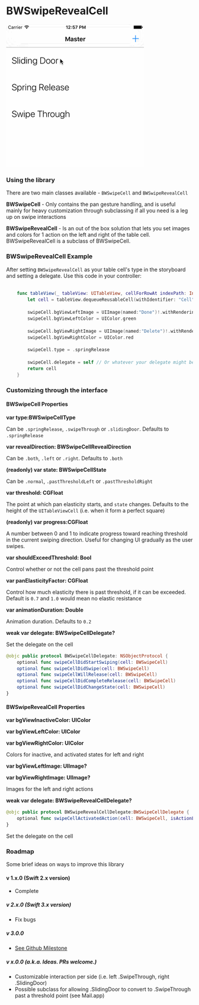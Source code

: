 
# BWSwipeRevealCell

![Example](https://raw.githubusercontent.com/bitwit/BWSwipeRevealCell/master/example.gif)

### Using the library

There are two main classes available - `BWSwipeCell` and `BWSwipeRevealCell`

**BWSwipeCell** - Only contains the pan gesture handling, and is useful mainly for heavy customization through subclassing if all you need is a leg up on swipe interactions

**BWSwipeRevealCell** - Is an out of the box solution that lets you set images and colors for 1 action on the left and right of the table cell. BWSwipeRevealCell is a subclass of BWSwipeCell.


### BWSwipeRevealCell Example
After setting `BWSwipeRevealCell` as your table cell's type in the storyboard and setting a delegate. Use this code in your controller:
```swift
    
    func tableView(_ tableView: UITableView, cellForRowAt indexPath: IndexPath) -> UITableViewCell {
        let cell = tableView.dequeueReusableCell(withIdentifier: "Cell", for: indexPath) as! BWSwipeRevealCell
        
        swipeCell.bgViewLeftImage = UIImage(named:"Done")!.withRenderingMode(.alwaysTemplate)
        swipeCell.bgViewLeftColor = UIColor.green
        
        swipeCell.bgViewRightImage = UIImage(named:"Delete")!.withRenderingMode(.alwaysTemplate)
        swipeCell.bgViewRightColor = UIColor.red
        
        swipeCell.type = .springRelease
        
        swipeCell.delegate = self // Or whatever your delegate might be
        return cell
    }
```

### Customizing through the interface

#### BWSwipeCell Properties

**var type:BWSwipeCellType**

Can be `.springRelease`, `.swipeThrough` or `.slidingDoor`. Defaults to `.springRelease`

**var revealDirection: BWSwipeCellRevealDirection**

Can be `.both`, `.left` or `.right`. Defaults to `.both`

**(readonly) var state: BWSwipeCellState**

Can be `.normal`, `.pastThresholdLeft` or `.pastThresholdRight`

**var threshold: CGFloat**

The point at which pan elasticity starts, and `state` changes. Defaults to the height of the `UITableViewCell` (i.e. when it form a perfect square)

**(readonly) var progress:CGFloat**

A number between 0 and 1 to indicate progress toward reaching threshold in the current swiping direction. Useful for changing UI gradually as the user swipes.

**var shouldExceedThreshold: Bool**

Control whether or not the cell pans past the threshold point

**var panElasticityFactor: CGFloat**

Control how much elasticity there is past threshold, if it can be exceeded. Default is `0.7` and `1.0` would mean no elastic resistance

**var animationDuration: Double**

Animation duration. Defaults to `0.2`

**weak var delegate: BWSwipeCellDelegate?**

Set the delegate on the cell

```swift
@objc public protocol BWSwipeCellDelegate: NSObjectProtocol {
    optional func swipeCellDidStartSwiping(cell: BWSwipeCell)
    optional func swipeCellDidSwipe(cell: BWSwipeCell)
    optional func swipeCellWillRelease(cell: BWSwipeCell)
    optional func swipeCellDidCompleteRelease(cell: BWSwipeCell)
    optional func swipeCellDidChangeState(cell: BWSwipeCell)
}
```

#### BWSwipeRevealCell Properties

**var bgViewInactiveColor: UIColor**

**var bgViewLeftColor: UIColor**

**var bgViewRightColor: UIColor**

Colors for inactive, and activated states for left and right

**var bgViewLeftImage: UIImage?**

**var bgViewRightImage: UIImage?**

Images for the left and right actions

**weak var delegate: BWSwipeRevealCellDelegate?**

```swift
@objc public protocol BWSwipeRevealCellDelegate:BWSwipeCellDelegate {
    optional func swipeCellActivatedAction(cell: BWSwipeCell, isActionLeft: Bool)
}
```

Set the delegate on the cell
### Roadmap
Some brief ideas on ways to improve this library

#### v 1.x.0 (Swift 2.x version)
- Complete

##### v 2.x.0 (Swift 3.x version)
- Fix bugs

##### v 3.0.0
- [See Github Milestone](https://github.com/bitwit/BWSwipeRevealCell/milestones/Version%202.0.0)

##### v x.0.0 (a.k.a. Ideas. PRs welcome.)
- Customizable interaction per side (i.e. left .SwipeThrough, right .SlidingDoor)
- Possible subclass for allowing .SlidingDoor to convert to .SwipeThrough past a threshold point (see Mail.app)
